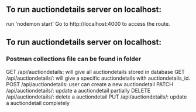 ## To run auctiondetails server on localhost:
run 'nodemon start'
Go to http://localhost:4000 to access the route.

## To run auctiondetails server on localhost:
### Postman collections file can be found in folder
GET /api/auctiondetails: will give all auctiondetails stored in database
GET /api/auctiondetails/<auctiondetails>: will give a specific auctiondetails with auctiondetails_id.
POST /api/auctiondetails: user can create a new auctiondetail
PATCH /api/auctiondetails/<auctiondetails>: update a auctiondetail partially
DELETE /api/auctiondetails/<auctiondetails>: delete a auctiondetail
PUT /api/auctiondetails/<auctiondetails>: update a auctiondetail completely
